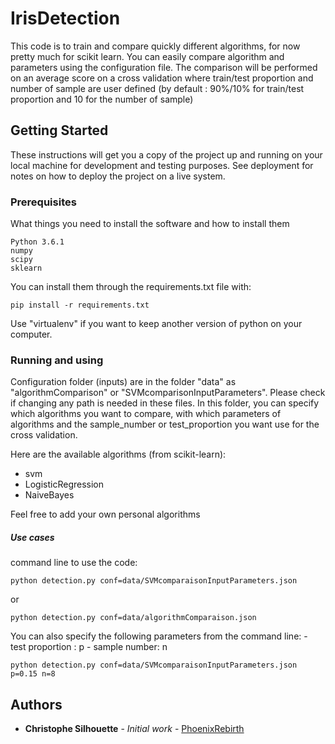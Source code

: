 # IrisDetection

This code is to train and compare quickly different algorithms, for now pretty much for scikit learn.
You can easily compare algorithm and parameters using the configuration
file.
The comparison will be performed on an average score on a cross validation
where train/test proportion and number of sample are user defined
(by default : 90%/10% for train/test proportion and 10 for the number of sample)

## Getting Started

These instructions will get you a copy of the project up and running on your local machine for development and testing purposes. See deployment for notes on how to deploy the project on a live system.

### Prerequisites

What things you need to install the software and how to install them
```
Python 3.6.1
numpy
scipy
sklearn
```
You can install them through the requirements.txt file with:
```
pip install -r requirements.txt
```

Use "virtualenv" if you want to keep another version of python on your computer.

### Running and using

Configuration folder (inputs) are in the folder "data" as
"algorithmComparison" or "SVMcomparisonInputParameters".
Please check if changing any path is needed in these files.
In this folder, you can specify which algorithms you want to compare,
with which parameters of algorithms and the sample_number or test_proportion you want use for the cross validation.

Here are the available algorithms (from scikit-learn):
   - svm
   - LogisticRegression
   - NaiveBayes

Feel free to add your own personal algorithms


##### Use cases
command line to use the code:
```
python detection.py conf=data/SVMcomparaisonInputParameters.json
```
or
```
python detection.py conf=data/algorithmComparaison.json
```

You can also specify the following parameters from the command line:
    - test proportion : p
    - sample number: n
```
python detection.py conf=data/SVMcomparaisonInputParameters.json p=0.15 n=8
```

## Authors

* **Christophe Silhouette** - *Initial work* - [PhoenixRebirth](https://github.com/phoenixRebirth)
